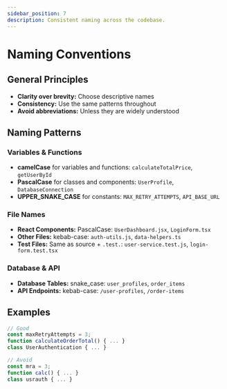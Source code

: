 ```yaml
---
sidebar_position: 7
description: Consistent naming across the codebase.
---
```


# Naming Conventions

## General Principles
- **Clarity over brevity:** Choose descriptive names
- **Consistency:** Use the same patterns throughout
- **Avoid abbreviations:** Unless they are widely understood

## Naming Patterns
### Variables & Functions
- **camelCase** for variables and functions: `calculateTotalPrice`, `getUserById`
- **PascalCase** for classes and components: `UserProfile`, `DatabaseConnection`
- **UPPER_SNAKE_CASE** for constants: `MAX_RETRY_ATTEMPTS`, `API_BASE_URL`

### File Names
- **React Components:** PascalCase: `UserDashboard.jsx`, `LoginForm.tsx`
- **Other Files:** kebab-case: `auth-utils.js`, `data-helpers.ts`
- **Test Files:** Same as source + `.test.`: `user-service.test.js`, `login-form.test.tsx`

### Database & API
- **Database Tables:** snake_case: `user_profiles`, `order_items`
- **API Endpoints:** kebab-case: `/user-profiles`, `/order-items`

## Examples
```javascript
// Good
const maxRetryAttempts = 3;
function calculateOrderTotal() { ... }
class UserAuthentication { ... }

// Avoid
const mra = 3;
function calc() { ... }
class usrauth { ... }